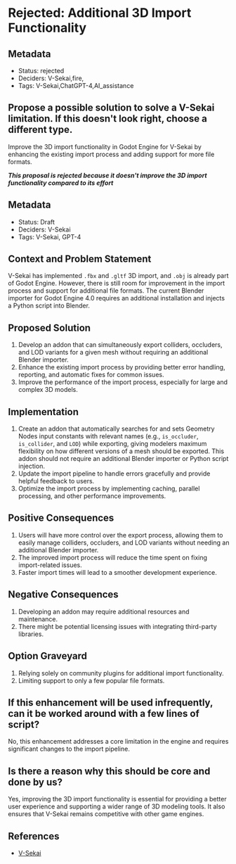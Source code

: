 # Rejected: Additional 3D Import Functionality

## Metadata

- Status: rejected <!-- draft | proposed | rejected | accepted | deprecated | superseded by -->
- Deciders: V-Sekai,fire,
- Tags: V-Sekai,ChatGPT-4,AI_assistance

## Propose a possible solution to solve a V-Sekai limitation. If this doesn't look right, choose a different type.

Improve the 3D import functionality in Godot Engine for V-Sekai by enhancing the existing import process and adding support for more file formats.

**_This proposal is rejected because it doesn't improve the 3D import functionality compared to its effort_**

## Metadata

- Status: Draft
- Deciders: V-Sekai
- Tags: V-Sekai, GPT-4

## Context and Problem Statement

V-Sekai has implemented `.fbx` and `.gltf` 3D import, and `.obj` is already part of Godot Engine. However, there is still room for improvement in the import process and support for additional file formats. The current Blender importer for Godot Engine 4.0 requires an additional installation and injects a Python script into Blender.

## Proposed Solution

1. Develop an addon that can simultaneously export colliders, occluders, and LOD variants for a given mesh without requiring an additional Blender importer.
2. Enhance the existing import process by providing better error handling, reporting, and automatic fixes for common issues.
3. Improve the performance of the import process, especially for large and complex 3D models.

## Implementation

1. Create an addon that automatically searches for and sets Geometry Nodes input constants with relevant names (e.g., `is_occluder`, `is_collider`, and `LOD`) while exporting, giving modelers maximum flexibility on how different versions of a mesh should be exported. This addon should not require an additional Blender importer or Python script injection.
2. Update the import pipeline to handle errors gracefully and provide helpful feedback to users.
3. Optimize the import process by implementing caching, parallel processing, and other performance improvements.

## Positive Consequences

1. Users will have more control over the export process, allowing them to easily manage colliders, occluders, and LOD variants without needing an additional Blender importer.
2. The improved import process will reduce the time spent on fixing import-related issues.
3. Faster import times will lead to a smoother development experience.

## Negative Consequences

1. Developing an addon may require additional resources and maintenance.
2. There might be potential licensing issues with integrating third-party libraries.

## Option Graveyard

1. Relying solely on community plugins for additional import functionality.
2. Limiting support to only a few popular file formats.

## If this enhancement will be used infrequently, can it be worked around with a few lines of script?

No, this enhancement addresses a core limitation in the engine and requires significant changes to the import pipeline.

## Is there a reason why this should be core and done by us?

Yes, improving the 3D import functionality is essential for providing a better user experience and supporting a wider range of 3D modeling tools. It also ensures that V-Sekai remains competitive with other game engines.

## References

- [V-Sekai](https://v-sekai.org/)
